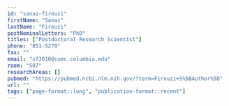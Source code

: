 ```yaml
---
id: "sanaz-firouzi"
firstName: "Sanaz"
lastName: "Firouzi"
postNominalLetters: "PhD"
titles: ["Postdoctoral Research Scientist"]
phone: "851-5270"
fax: ""
email: "sf3010@cumc.columbia.edu"
room: "507"
researchAreas: []
pubmed: "https://pubmed.ncbi.nlm.nih.gov/?term=Firouzi+S%5BAuthor%5D"
url: ""
tags: ["page-format::long", "publication-format::recent"]
---
```

